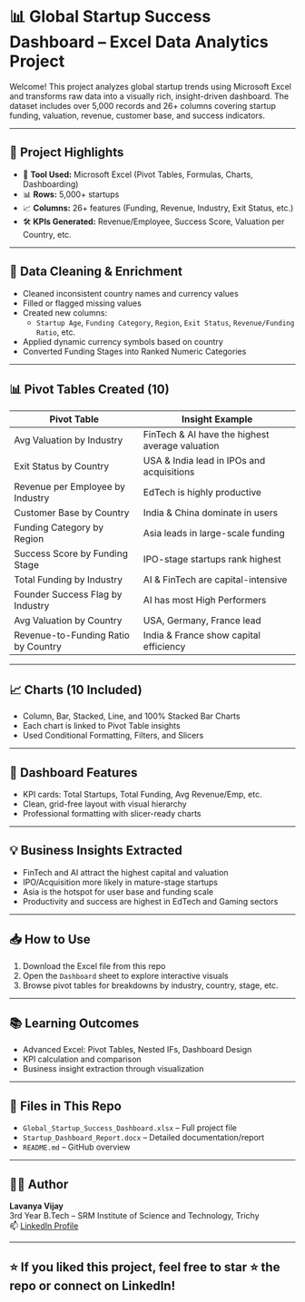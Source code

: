# 📊 Global Startup Success Dashboard – Excel Data Analytics Project

Welcome! This project analyzes global startup trends using Microsoft Excel and transforms raw data into a visually rich, insight-driven dashboard. The dataset includes over 5,000 records and 26+ columns covering startup funding, valuation, revenue, customer base, and success indicators.

---

## 📌 Project Highlights

- 📁 **Tool Used:** Microsoft Excel (Pivot Tables, Formulas, Charts, Dashboarding)
- 📊 **Rows:** 5,000+ startups
- 📈 **Columns:** 26+ features (Funding, Revenue, Industry, Exit Status, etc.)
- 🛠 **KPIs Generated:** Revenue/Employee, Success Score, Valuation per Country, etc.

---

## 🧹 Data Cleaning & Enrichment

- Cleaned inconsistent country names and currency values
- Filled or flagged missing values
- Created new columns:
  - `Startup Age`, `Funding Category`, `Region`, `Exit Status`, `Revenue/Funding Ratio`, etc.
- Applied dynamic currency symbols based on country
- Converted Funding Stages into Ranked Numeric Categories

---

## 📊 Pivot Tables Created (10)

| Pivot Table                          | Insight Example                                  |
|--------------------------------------|--------------------------------------------------|
| Avg Valuation by Industry            | FinTech & AI have the highest average valuation  |
| Exit Status by Country               | USA & India lead in IPOs and acquisitions        |
| Revenue per Employee by Industry     | EdTech is highly productive                      |
| Customer Base by Country             | India & China dominate in users                  |
| Funding Category by Region           | Asia leads in large-scale funding                |
| Success Score by Funding Stage       | IPO-stage startups rank highest                  |
| Total Funding by Industry            | AI & FinTech are capital-intensive               |
| Founder Success Flag by Industry     | AI has most High Performers                      |
| Avg Valuation by Country             | USA, Germany, France lead                        |
| Revenue-to-Funding Ratio by Country  | India & France show capital efficiency           |

---

## 📈 Charts (10 Included)

- Column, Bar, Stacked, Line, and 100% Stacked Bar Charts
- Each chart is linked to Pivot Table insights
- Used Conditional Formatting, Filters, and Slicers

---

## 🧾 Dashboard Features

- KPI cards: Total Startups, Total Funding, Avg Revenue/Emp, etc.
- Clean, grid-free layout with visual hierarchy
- Professional formatting with slicer-ready charts

---

## 💡 Business Insights Extracted

- FinTech and AI attract the highest capital and valuation
- IPO/Acquisition more likely in mature-stage startups
- Asia is the hotspot for user base and funding scale
- Productivity and success are highest in EdTech and Gaming sectors

---

## 📥 How to Use

1. Download the Excel file from this repo
2. Open the `Dashboard` sheet to explore interactive visuals
3. Browse pivot tables for breakdowns by industry, country, stage, etc.

---

## 📚 Learning Outcomes

- Advanced Excel: Pivot Tables, Nested IFs, Dashboard Design
- KPI calculation and comparison
- Business insight extraction through visualization

---

## 📂 Files in This Repo

- `Global_Startup_Success_Dashboard.xlsx` – Full project file
- `Startup_Dashboard_Report.docx` – Detailed documentation/report
- `README.md` – GitHub overview

---

## 🧑‍💻 Author

**Lavanya Vijay**  
3rd Year B.Tech – SRM Institute of Science and Technology, Trichy  
📫 [LinkedIn Profile](https://www.linkedin.com/in/lavanyavijay1219?utm_source=share&utm_campaign=share_via&utm_content=profile&utm_medium=android_app)

---

## ⭐️ If you liked this project, feel free to star ⭐ the repo or connect on LinkedIn!
